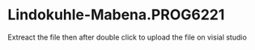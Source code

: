 # Lindokuhle-Mabena.PROG6221
Extreact the file then after double click to upload the file on visial studio
